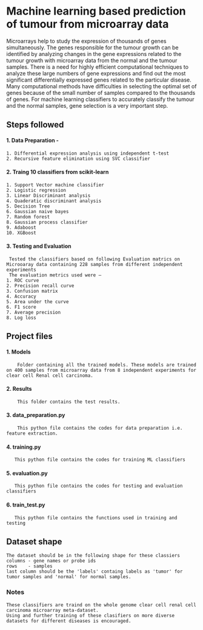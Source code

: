 # Machine learning based prediction of tumour from microarray data
Microarrays help to study the expression of thousands of genes simultaneously. The genes responsible for the tumour growth can be identified by analyzing changes in the gene expressions related to the tumour growth with microarray data from the normal and the tumour samples. There is a need for highly efficient computational techniques to analyze these large numbers of gene expressions and find out the most significant differentially expressed genes related to the particular disease. Many computational methods have difficulties in selecting the optimal set of genes because of the small number of samples compared to the thousands of genes. For machine learning classifiers to accurately classify the tumour and the normal samples, gene selection is a very important step. 

## Steps followed
#### 1. Data Preparation -
    1. Differential expression analysis using independent t-test
    2. Recursive feature elimination using SVC classifier
    
#### 2. Traing 10 classifiers from scikit-learn
    1. Support Vector machine classifier
    2. Logistic regression
    3. Linear Discriminant analysis
    4. Quaderatic discriminant analysis
    5. Decision Tree
    6. Gaussian naive bayes
    7. Random forest
    8. Gaussian process classifier
    9. Adaboost
    10. XGBoost
    
#### 3. Testing and Evaluation
     Tested the classifiers based on following Evaluation matrics on Microoaray data containing 228 samples from different independent experiments
     The evaluation metrics used were – 
    1. ROC curve
    2. Precision recall curve
    3. Confusion matrix
    4. Accuracy
    5. Area under the curve
    6. F1 score
    7. Average precision
    8. Log loss

## Project files
####   1. Models
        Folder containing all the trained models. These models are trained on 400 samples from microarray data from 8 independent experiments for clear cell Renal cell carcinoma.
####   2. Results
        This folder contains the test results.
####   3. data_preparation.py
        This python file contains the codes for data preparation i.e. feature extraction.
####   4. training.py
       This python file contains the codes for training ML classifiers 
####   5. evaluation.py
       This python file contains the codes for testing and evaluation classifiers 
####   6. train_test.py       
       This python file contains the functions used in training and testing
## Dataset shape
    The dataset should be in the following shape for these classiers
    columns - gene names or probe ids
    rows    - samples
    last column should be the 'labels' containg labels as 'tumor' for tumor samples and 'normal' for normal samples.
### Notes
    These classifiers are traind on the whole genome clear cell renal cell carcinoma microarray meta-dataset. 
    Using and further training of these clasifiers on more diverse datasets for different diseases is encouraged.
    

       
        
       
